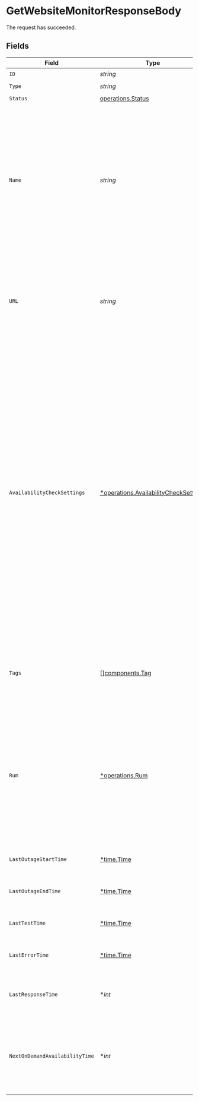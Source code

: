 # GetWebsiteMonitorResponseBody

The request has succeeded.


## Fields

| Field                                                                                                                                                                                                                                                                                                                                                                                                                                                                                                          | Type                                                                                                                                                                                                                                                                                                                                                                                                                                                                                                           | Required                                                                                                                                                                                                                                                                                                                                                                                                                                                                                                       | Description                                                                                                                                                                                                                                                                                                                                                                                                                                                                                                    | Example                                                                                                                                                                                                                                                                                                                                                                                                                                                                                                        |
| -------------------------------------------------------------------------------------------------------------------------------------------------------------------------------------------------------------------------------------------------------------------------------------------------------------------------------------------------------------------------------------------------------------------------------------------------------------------------------------------------------------- | -------------------------------------------------------------------------------------------------------------------------------------------------------------------------------------------------------------------------------------------------------------------------------------------------------------------------------------------------------------------------------------------------------------------------------------------------------------------------------------------------------------- | -------------------------------------------------------------------------------------------------------------------------------------------------------------------------------------------------------------------------------------------------------------------------------------------------------------------------------------------------------------------------------------------------------------------------------------------------------------------------------------------------------------- | -------------------------------------------------------------------------------------------------------------------------------------------------------------------------------------------------------------------------------------------------------------------------------------------------------------------------------------------------------------------------------------------------------------------------------------------------------------------------------------------------------------- | -------------------------------------------------------------------------------------------------------------------------------------------------------------------------------------------------------------------------------------------------------------------------------------------------------------------------------------------------------------------------------------------------------------------------------------------------------------------------------------------------------------- |
| `ID`                                                                                                                                                                                                                                                                                                                                                                                                                                                                                                           | *string*                                                                                                                                                                                                                                                                                                                                                                                                                                                                                                       | :heavy_check_mark:                                                                                                                                                                                                                                                                                                                                                                                                                                                                                             | N/A                                                                                                                                                                                                                                                                                                                                                                                                                                                                                                            | e-1448474379026206720                                                                                                                                                                                                                                                                                                                                                                                                                                                                                          |
| `Type`                                                                                                                                                                                                                                                                                                                                                                                                                                                                                                         | *string*                                                                                                                                                                                                                                                                                                                                                                                                                                                                                                       | :heavy_check_mark:                                                                                                                                                                                                                                                                                                                                                                                                                                                                                             | N/A                                                                                                                                                                                                                                                                                                                                                                                                                                                                                                            | Website                                                                                                                                                                                                                                                                                                                                                                                                                                                                                                        |
| `Status`                                                                                                                                                                                                                                                                                                                                                                                                                                                                                                       | [operations.Status](../../models/operations/status.md)                                                                                                                                                                                                                                                                                                                                                                                                                                                         | :heavy_check_mark:                                                                                                                                                                                                                                                                                                                                                                                                                                                                                             | N/A                                                                                                                                                                                                                                                                                                                                                                                                                                                                                                            | up                                                                                                                                                                                                                                                                                                                                                                                                                                                                                                             |
| `Name`                                                                                                                                                                                                                                                                                                                                                                                                                                                                                                         | *string*                                                                                                                                                                                                                                                                                                                                                                                                                                                                                                       | :heavy_check_mark:                                                                                                                                                                                                                                                                                                                                                                                                                                                                                             |   Name of the website, which must be unique within the organization.<br/>  The website must also not contain any control characters, any white space other than space (U+0020), or any consecutive, leading or trailing spaces.                                                                                                                                                                                                                                                                                | solarwinds.com                                                                                                                                                                                                                                                                                                                                                                                                                                                                                                 |
| `URL`                                                                                                                                                                                                                                                                                                                                                                                                                                                                                                          | *string*                                                                                                                                                                                                                                                                                                                                                                                                                                                                                                       | :heavy_check_mark:                                                                                                                                                                                                                                                                                                                                                                                                                                                                                             | URL of the website. Must be a valid URL with no leading or trailing white space. Must not contain invalid port number (>65535).                                                                                                                                                                                                                                                                                                                                                                                | https://www.solarwinds.com                                                                                                                                                                                                                                                                                                                                                                                                                                                                                     |
| `AvailabilityCheckSettings`                                                                                                                                                                                                                                                                                                                                                                                                                                                                                    | [*operations.AvailabilityCheckSettings](../../models/operations/availabilitychecksettings.md)                                                                                                                                                                                                                                                                                                                                                                                                                  | :heavy_minus_sign:                                                                                                                                                                                                                                                                                                                                                                                                                                                                                             |   Use this field to configure availability tests for the website.<br/>  You are required to configure at least availability monitoring or real user monitoring to be able to create website.                                                                                                                                                                                                                                                                                                                   | {<br/>"checkForString": {<br/>"operator": "CONTAINS",<br/>"value": "string"<br/>},<br/>"testIntervalInSeconds": 14400,<br/>"protocols": [<br/>"HTTP",<br/>"HTTPS"<br/>],<br/>"platformOptions": {<br/>"probePlatforms": [<br/>"AWS"<br/>],<br/>"testFromAll": true<br/>},<br/>"testFrom": {<br/>"type": "REGION",<br/>"values": [<br/>"NA"<br/>]<br/>},<br/>"ssl": {<br/>"enabled": true,<br/>"daysPriorToExpiration": 7,<br/>"ignoreIntermediateCertificates": true<br/>},<br/>"customHeaders": [<br/>{<br/>"name": "string",<br/>"value": "string"<br/>}<br/>],<br/>"allowInsecureRenegotiation": true,<br/>"postData": "{\"example\": \"value\"}"<br/>} |
| `Tags`                                                                                                                                                                                                                                                                                                                                                                                                                                                                                                         | [][components.Tag](../../models/components/tag.md)                                                                                                                                                                                                                                                                                                                                                                                                                                                             | :heavy_minus_sign:                                                                                                                                                                                                                                                                                                                                                                                                                                                                                             | Entity tags. Tag is a key-value pair, where there may be only single tag value for the same key.                                                                                                                                                                                                                                                                                                                                                                                                               | [<br/>{<br/>"key": "environment",<br/>"value": "production"<br/>}<br/>]                                                                                                                                                                                                                                                                                                                                                                                                                                        |
| `Rum`                                                                                                                                                                                                                                                                                                                                                                                                                                                                                                          | [*operations.Rum](../../models/operations/rum.md)                                                                                                                                                                                                                                                                                                                                                                                                                                                              | :heavy_minus_sign:                                                                                                                                                                                                                                                                                                                                                                                                                                                                                             | Use this field to configure real user monitoring (RUM) for the website.<br/>You are required to configure at least availability monitoring or real user monitoring to be able to create website.                                                                                                                                                                                                                                                                                                               | {<br/>"apdexTimeInSeconds": 4,<br/>"snippet": "string",<br/>"spa": true<br/>}                                                                                                                                                                                                                                                                                                                                                                                                                                  |
| `LastOutageStartTime`                                                                                                                                                                                                                                                                                                                                                                                                                                                                                          | [*time.Time](https://pkg.go.dev/time#Time)                                                                                                                                                                                                                                                                                                                                                                                                                                                                     | :heavy_minus_sign:                                                                                                                                                                                                                                                                                                                                                                                                                                                                                             | Time when the last outage started.                                                                                                                                                                                                                                                                                                                                                                                                                                                                             | 2025-01-15T14:31:19.735Z                                                                                                                                                                                                                                                                                                                                                                                                                                                                                       |
| `LastOutageEndTime`                                                                                                                                                                                                                                                                                                                                                                                                                                                                                            | [*time.Time](https://pkg.go.dev/time#Time)                                                                                                                                                                                                                                                                                                                                                                                                                                                                     | :heavy_minus_sign:                                                                                                                                                                                                                                                                                                                                                                                                                                                                                             | Time when the last outage ended.                                                                                                                                                                                                                                                                                                                                                                                                                                                                               | 2025-01-15T14:31:19.735Z                                                                                                                                                                                                                                                                                                                                                                                                                                                                                       |
| `LastTestTime`                                                                                                                                                                                                                                                                                                                                                                                                                                                                                                 | [*time.Time](https://pkg.go.dev/time#Time)                                                                                                                                                                                                                                                                                                                                                                                                                                                                     | :heavy_minus_sign:                                                                                                                                                                                                                                                                                                                                                                                                                                                                                             | Time when the last test was performed.                                                                                                                                                                                                                                                                                                                                                                                                                                                                         | 2025-01-15T14:31:19.735Z                                                                                                                                                                                                                                                                                                                                                                                                                                                                                       |
| `LastErrorTime`                                                                                                                                                                                                                                                                                                                                                                                                                                                                                                | [*time.Time](https://pkg.go.dev/time#Time)                                                                                                                                                                                                                                                                                                                                                                                                                                                                     | :heavy_minus_sign:                                                                                                                                                                                                                                                                                                                                                                                                                                                                                             | Last time when a synthetic test failed.                                                                                                                                                                                                                                                                                                                                                                                                                                                                        | 2025-01-15T14:31:19.735Z                                                                                                                                                                                                                                                                                                                                                                                                                                                                                       |
| `LastResponseTime`                                                                                                                                                                                                                                                                                                                                                                                                                                                                                             | **int*                                                                                                                                                                                                                                                                                                                                                                                                                                                                                                         | :heavy_minus_sign:                                                                                                                                                                                                                                                                                                                                                                                                                                                                                             | Response time from the last synthetic check in milliseconds.                                                                                                                                                                                                                                                                                                                                                                                                                                                   | 376                                                                                                                                                                                                                                                                                                                                                                                                                                                                                                            |
| `NextOnDemandAvailabilityTime`                                                                                                                                                                                                                                                                                                                                                                                                                                                                                 | **int*                                                                                                                                                                                                                                                                                                                                                                                                                                                                                                         | :heavy_minus_sign:                                                                                                                                                                                                                                                                                                                                                                                                                                                                                             | Timestamp for when the next on-demand check could be executed. If at '0', it means you can execute it anytime.                                                                                                                                                                                                                                                                                                                                                                                                 | 0                                                                                                                                                                                                                                                                                                                                                                                                                                                                                                              |